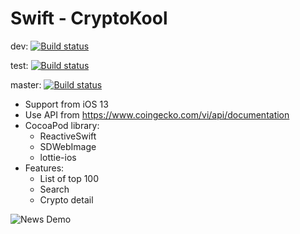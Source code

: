 # Swift - CryptoKool
dev: [![Build status](https://build.appcenter.ms/v0.1/apps/c58da641-072b-4fc8-8d94-17519875d782/branches/dev/badge)](https://appcenter.ms)

test: [![Build status](https://build.appcenter.ms/v0.1/apps/c58da641-072b-4fc8-8d94-17519875d782/branches/test/badge)](https://appcenter.ms)

master: [![Build status](https://build.appcenter.ms/v0.1/apps/c58da641-072b-4fc8-8d94-17519875d782/branches/master/badge)](https://appcenter.ms)

- Support from iOS 13
- Use API from https://www.coingecko.com/vi/api/documentation
- CocoaPod library:
    - ReactiveSwift
    - SDWebImage
    - lottie-ios
- Features:
    - List of top 100
    - Search
    - Crypto detail


![News Demo](Demo/demo.gif)

